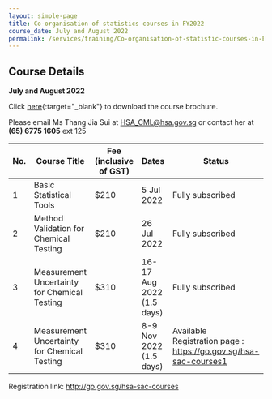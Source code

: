 ```yaml
---
layout: simple-page
title: Co-organisation of statistics courses in FY2022
course_date: July and August 2022
permalink: /services/training/Co-organisation-of-statistic-courses-in-FY2022
---
```


## Course Details
**July and August 2022**

Click [here](/files/registration-forms/Course-brochure-2022ver3.pdf){:target="_blank"} to download the course brochure.
 
Please email Ms Thang Jia Sui at <HSA_CML@hsa.gov.sg> or contact her at **(65) 6775 1605** ext 125


| No. | Course Title | Fee (inclusive of GST) |  Dates | Status |
|-----|--------------|------------------------|--------|--------|
| 1 | Basic Statistical Tools | $210 | 5 Jul 2022 | Fully subscribed |
| 2 | Method Validation for Chemical Testing | $210 | 26 Jul 2022 | Fully subscribed |
| 3 | Measurement Uncertainty for Chemical Testing | $310 | 16-17 Aug 2022  (1.5 days) | Fully subscribed |
| 4 | Measurement Uncertainty for Chemical Testing | $310 | 8-9 Nov 2022  (1.5 days) | Available<br>Registration page : https://go.gov.sg/hsa-sac-courses1 |

Registration link: http://go.gov.sg/hsa-sac-courses


